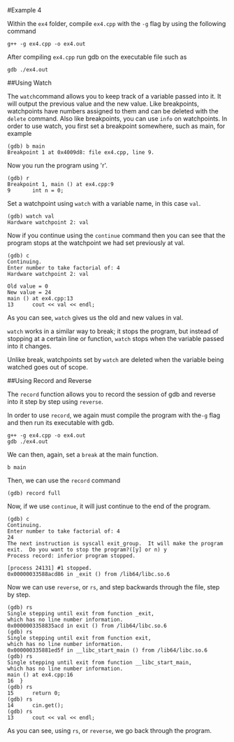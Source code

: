 #Example 4

Within the `ex4` folder, compile `ex4.cpp` with the `-g` flag by using the following command

```
g++ -g ex4.cpp -o ex4.out
```

After compiling `ex4.cpp` run gdb on the executable file such as

```
gdb ./ex4.out
```
##Using Watch

The `watch`command allows you to keep track of a variable passed into it. 
It will output the previous value and the new value.
Like breakpoints, watchpoints have numbers assigned to them and can be deleted with the `delete` command.
Also like breakpoints, you can use `info` on watchpoints.
In order to use watch, you first set a breakpoint somewhere, such as main, for example

```
(gdb) b main
Breakpoint 1 at 0x4009d8: file ex4.cpp, line 9.
```

Now you run the program using 'r'. 

```
(gdb) r 
Breakpoint 1, main () at ex4.cpp:9
9       int n = 0;
```

Set a watchpoint using `watch` with a variable name, in this case `val`.

```
(gdb) watch val
Hardware watchpoint 2: val
```

Now if you continue using the `continue` command then you can see that the program stops at the watchpoint we had set previously at val.


```
(gdb) c
Continuing.
Enter number to take factorial of: 4
Hardware watchpoint 2: val

Old value = 0
New value = 24
main () at ex4.cpp:13
13      cout << val << endl;
```

As you can see, `watch` gives us the old and new values in val.

`watch` works in a similar way to break; it stops the program, but instead of stopping at a certain line or function, `watch` stops when the variable passed into it changes.

Unlike break, watchpoints set by `watch` are deleted when the variable being watched goes out of scope.

##Using Record and Reverse

The `record` function allows you to record the session of gdb and reverse into it step by step using `reverse`.

In order to use `record`, we again must compile the program with the`-g` flag and then run its executable with gdb.

```
g++ -g ex4.cpp -o ex4.out
gdb ./ex4.out
```
We can then, again, set a `break` at the main function.
```
b main
```
Then, we can use the `record` command

```
(gdb) record full
```
Now, if we use `continue`, it will just continue to the end of the program.

```
(gdb) c
Continuing.
Enter number to take factorial of: 4
24
The next instruction is syscall exit_group.  It will make the program exit.  Do you want to stop the program?([y] or n) y
Process record: inferior program stopped.

[process 24131] #1 stopped.
0x00000033588acd86 in _exit () from /lib64/libc.so.6
```

Now we can use `reverse`, or `rs`, and step backwards through the file, step by step.

```
(gdb) rs
Single stepping until exit from function _exit,
which has no line number information.
0x0000003358835acd in exit () from /lib64/libc.so.6
(gdb) rs
Single stepping until exit from function exit,
which has no line number information.
0x000000335881ed5f in __libc_start_main () from /lib64/libc.so.6
(gdb) rs
Single stepping until exit from function __libc_start_main,
which has no line number information.
main () at ex4.cpp:16
16  }
(gdb) rs
15      return 0;
(gdb) rs
14      cin.get();
(gdb) rs
13      cout << val << endl;
```

As you can see, using `rs`, or `reverse`, we go back through the program.

